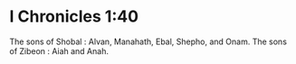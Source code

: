 # I Chronicles 1:40

The sons of Shobal : Alvan, Manahath, Ebal, Shepho, and Onam. The sons of Zibeon : Aiah and Anah.

